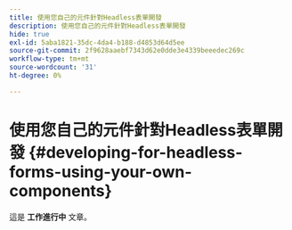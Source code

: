 ```yaml
---
title: 使用您自己的元件針對Headless表單開發
description: 使用您自己的元件針對Headless表單開發
hide: true
exl-id: 5aba1821-35dc-4da4-b188-d4853d64d5ee
source-git-commit: 2f9628aaebf7343d62e0dde3e4339beeedec269c
workflow-type: tm+mt
source-wordcount: '31'
ht-degree: 0%

---
```


# 使用您自己的元件針對Headless表單開發 {#developing-for-headless-forms-using-your-own-components}

<span class="preview"> 這是 **工作進行中** 文章。</span>
